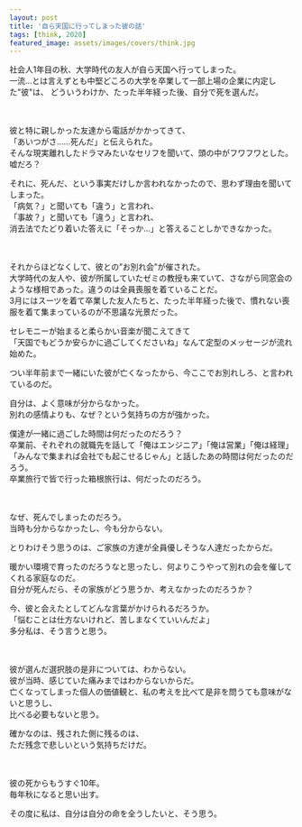 ```yaml
---
layout: post
title: '自ら天国に行ってしまった彼の話'
tags: [think, 2020]
featured_image: assets/images/covers/think.jpg
---
```


社会人1年目の秋、大学時代の友人が自ら天国へ行ってしまった。  
一流…とは言えずとも中堅どころの大学を卒業して一部上場の企業に内定した"彼"は、
どういうわけか、たった半年経った後、自分で死を選んだ。  
<br>
<br>

彼と特に親しかった友達から電話がかかってきて、  
「あいつがさ……死んだ」と伝えられた。  
そんな現実離れしたドラマみたいなセリフを聞いて、頭の中がフワフワとした。嘘だろ？  

それに、死んだ、という事実だけしか言われなかったので、思わず理由を聞いてしまった。  
「病気？」と聞いても「違う」と言われ、  
「事故？」と聞いても「違う」と言われ、  
消去法でたどり着いた答えに「そっか…」と答えることしかできなかった。  
<br>
<br>

それからほどなくして、彼との”お別れ会”が催された。  
大学時代の友人や、彼が所属していたゼミの教授も来ていて、さながら同窓会のような様相であった。違うのは全員喪服を着ていることだ。  
3月にはスーツを着て卒業した友人たちと、たった半年経った後で、慣れない喪服を着て集まっているのが不思議な光景だった。  

セレモニーが始まると柔らかい音楽が聞こえてきて  
「天国でもどうか安らかに過ごしてくださいね」なんて定型のメッセージが流れ始めた。  

つい半年前まで一緒にいた彼が亡くなったから、今ここでお別れしろ、と言われているのだ。  

自分は、よく意味が分からなかった。  
別れの感情よりも、なぜ？という気持ちの方が強かった。  

僕達が一緒に過ごした時間は何だったのだろう？  
卒業前、それぞれの就職先を話して「俺はエンジニア」「俺は営業」「俺は経理」「みんなで集まれば会社でも起こせるじゃん」と話したあの時間は何だったのだろう。  
卒業旅行で皆で行った箱根旅行は、何だったのだろう。  
<br>
<br>

なぜ、死んでしまったのだろう。  
当時も分からなかったし、今も分からない。  

とりわけそう思うのは、ご家族の方達が全員優しそうな人達だったからだ。  

暖かい環境で育ったのだろうなと思ったし、何よりこうやって別れの会を催してくれる家庭なのだ。  
自分が死んだら、その家族がどう思うか、考えなかったのだろうか？  

今、彼と会えたとしてどんな言葉がかけられるだろうか。  
「悩むことは仕方ないけれど、苦しまなくていいんだよ」  
多分私は、そう言うと思う。  
<br>
<br>

彼が選んだ選択肢の是非については、わからない。  
彼が当時、感じていた痛みまではわからないからだ。  
亡くなってしまった個人の価値観と、私の考えを比べて是非を問うても意味がないと思うし、  
比べる必要もないと思う。  

確かなのは、残された側に残るのは、  
ただ残念で悲しいという気持ちだけだ。  
<br>
<br>

彼の死からもうすぐ10年。  
毎年秋になると思い出す。  

その度に私は、自分は自分の命を全うしたいと、そう思う。  
<br>
<br>
